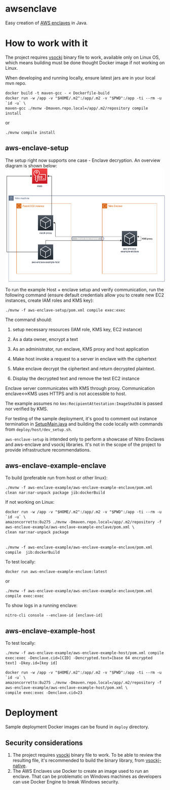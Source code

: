 # awsenclave
Easy creation of [AWS enclaves](https://docs.aws.amazon.com/enclaves/latest/user/nitro-enclave.html) in Java.

# How to work with it

The project requires [vsockj](https://app.circleci.com/pipelines/github/Cloud-Architects/vsockj) binary file to work, available only on Linux OS, which means building must be done thought Docker image if not working on Linux.

When developing and running locally, ensure latest jars are in your local mvn repo.

```shell
docker build -t maven-gcc - < Dockerfile-build
docker run -w /app -v "$HOME/.m2":/app/.m2 -v "$PWD":/app -ti --rm -u `id -u` \
maven-gcc ./mvnw -Dmaven.repo.local=/app/.m2/repository compile install
```

or
```shell
./mvnw compile install
```

## aws-enclave-setup
The setup right now supports one case - Enclave decryption. An overview diagram is shown below:
![proxy overview](docs/aws-enclave-proxy.png)

To run the example Host + enclave setup and verify communication, run the following command (ensure default credentials allow you to create new EC2 instances, create IAM roles and KMS key):
```shell
./mvnw -f aws-enclave-setup/pom.xml compile exec:exec
```
The command should:
1. setup necessary resources (IAM role, KMS key, EC2 instance)

2. As a data owner, encrypt a text

3. As an administrator, run enclave,  KMS proxy and host application
   
4. Make host invoke a request to a server in enclave with the ciphertext
   
5. Make enclave decrypt the ciphertext and return decrypted plaintext.

6. Display the decrypted text and remove the test EC2 instance


Enclave server communicates with KMS through proxy. Communication enclave<->KMS uses HTTPS and is not accessible to host.

The example assumes no `kms:RecipientAttestation:ImageSha384` is passed nor verified by KMS.

For testing of the sample deployment, it's good to comment out instance termination in [SetupMain.java](https://github.com/Cloud-Architects/awsenclave/blob/main/aws-enclave-setup/src/main/java/solutions/cloudarchitects/awsenclave/setup/SetupMain.java#L52) and building the code locally with commands from `deploy/host/dev_setup.sh`.

`aws-enclave-setup` is intended only to perform a showcase of Nitro Enclaves and aws-enclave and vsockj libraries. It's not in the scope of the project to provide infrastructure recommendations.

## aws-enclave-example-enclave
To build (preferable run from host or other linux):
```shell
./mvnw -f aws-enclave-example/aws-enclave-example-enclave/pom.xml clean nar:nar-unpack package jib:dockerBuild
```

If not working on Linux:
```shell
docker run -w /app -v "$HOME/.m2":/app/.m2 -v "$PWD":/app -ti --rm -u `id -u` \
amazoncorretto:8u275 ./mvnw -Dmaven.repo.local=/app/.m2/repository -f aws-enclave-example/aws-enclave-example-enclave/pom.xml \
clean nar:nar-unpack package


./mvnw -f aws-enclave-example/aws-enclave-example-enclave/pom.xml compile  jib:dockerBuild
```

To test locally:
```shell
docker run aws-enclave-example-enclave:latest
```
or
```shell
./mvnw -f aws-enclave-example/aws-enclave-example-enclave/pom.xml compile exec:exec
```

To show logs in a running enclave:
```shell
nitro-cli console --enclave-id [enclave-id]
```

## aws-enclave-example-host
To test locally:
```shell
./mvnw -f aws-enclave-example/aws-enclave-example-host/pom.xml compile exec:exec -Denclave.cid=[CID] -Dencrypted.text=[base 64 encrypted text] -Dkey.id=[key id]
```

```shell
docker run -w /app -v "$HOME/.m2":/app/.m2 -v "$PWD":/app -ti --rm -u `id -u` \
amazoncorretto:8u275 ./mvnw -Dmaven.repo.local=/app/.m2/repository -f aws-enclave-example/aws-enclave-example-host/pom.xml \
compile exec:exec -Denclave.cid=23
```

# Deployment

Sample deployment Docker images can be found in `deploy` directory.

## Security considerations

1. The project requires [vsockj](https://app.circleci.com/pipelines/github/Cloud-Architects/vsockj) binary file to work. To be able to review the resulting file, it's recommended to build the binary library, from [vsockj-native](https://github.com/Cloud-Architects/vsockj/tree/main/vsockj-native).
2. The AWS Enclaves use Docker to create an image used to run an enclave. That can be problematic on Windows machines as developers can use Docker Engine to break Windows security.
